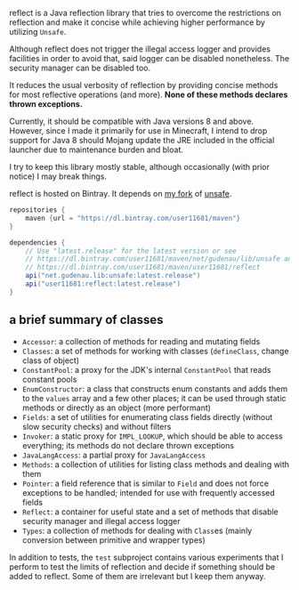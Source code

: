 reflect is a Java reflection library that tries to overcome the restrictions on reflection
and make it concise while achieving higher performance by utilizing `Unsafe`.

Although reflect does not trigger the illegal access logger and provides facilities
in order to avoid that, said logger can be disabled nonetheless.
The security manager can be disabled too.

It reduces the usual verbosity of reflection by providing concise methods for most reflective operations (and more).
**None of these methods declares thrown exceptions.**

Currently, it should be compatible with Java versions 8 and above.
However, since I made it primarily for use in Minecraft,
I intend to drop support for Java 8 should Mojang update the JRE included
in the official launcher due to maintenance burden and bloat.

I try to keep this library mostly stable, although occasionally (with prior notice) I may break things.

reflect is hosted on Bintray. It depends on [my fork](https://github.com/user11681/unsafe) of [unsafe](https://github.com/gudenau/java-unsafe).
```groovy
repositories {
    maven {url = "https://dl.bintray.com/user11681/maven"}
}

dependencies {
    // Use "latest.release" for the latest version or see
    // https://dl.bintray.com/user11681/maven/net/gudenau/lib/unsafe and
    // https://dl.bintray.com/user11681/maven/user11681/reflect
    api("net.gudenau.lib:unsafe:latest.release")
    api("user11681:reflect:latest.release")
}
```

## a brief summary of classes
- `Accessor`: a collection of methods for reading and mutating fields
- `Classes`: a set of methods for working with classes (`defineClass`, change class of object)
- `ConstantPool`: a proxy for the JDK's internal `ConstantPool` that reads constant pools
- `EnumConstructor`: a class that constructs enum constants and adds them to the `values` array and a few other places;
  it can be used through static methods or directly as an object (more performant)
- `Fields`: a set of utilities for enumerating class fields directly (without slow security checks)
  and without filters
- `Invoker`: a static proxy for `IMPL_LOOKUP`, which should be able to access everything;
  its methods do not declare thrown exceptions
- `JavaLangAccess`: a partial proxy for `JavaLangAccess`
- `Methods`: a collection of utilities for listing class methods and dealing with them
- `Pointer`: a field reference that is similar to `Field` and does not force exceptions to be handled;
  intended for use with frequently accessed fields
- `Reflect`: a container for useful state
  and a set of methods that disable security manager and illegal access logger
- `Types`: a collection of methods for dealing with `Class`es
  (mainly conversion between primitive and wrapper types)

In addition to tests, the `test` subproject contains various experiments that I perform
to test the limits of reflection and decide if something should be added to reflect.
Some of them are irrelevant but I keep them anyway.
